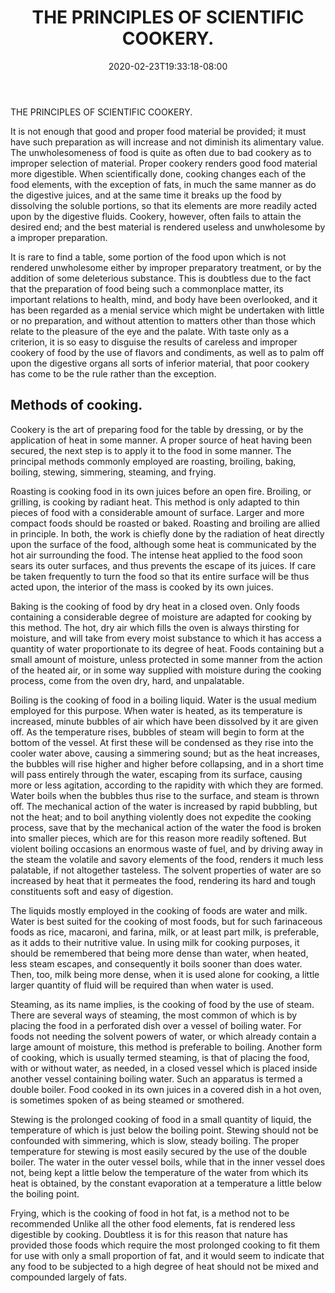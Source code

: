 ﻿---
title: "THE PRINCIPLES OF SCIENTIFIC COOKERY."
date: 2020-02-23T19:33:18-08:00
description: "Kitchen Tips for Web Success"
featured_image: "/images/Kitchen.jpg"
tags: ["Kitchen"]
---

THE PRINCIPLES OF SCIENTIFIC COOKERY. 

It is not enough that good and proper food material be provided; it must have such preparation as will increase and not diminish its alimentary value. The unwholesomeness of food is quite as often due to bad cookery as to improper selection of material. Proper cookery renders good food material more digestible. When scientifically done, cooking changes each of the food elements, with the exception of fats, in much the same manner as do the digestive juices, and at the same time it breaks up the food by dissolving the soluble portions, so that its elements are more readily acted upon by the digestive fluids. Cookery, however, often fails to attain the desired end; and the best material is rendered useless and unwholesome by a improper preparation. 

It is rare to find a table, some portion of the food upon which is not rendered unwholesome either by improper preparatory treatment, or by the addition of some deleterious substance. This is doubtless due to the fact that the preparation of food being such a commonplace matter, its important relations to health, mind, and body have been overlooked, and it has been regarded as a menial service which might be undertaken with little or no preparation, and without attention to matters other than those which relate to the pleasure of the eye and the palate. With taste only as a criterion, it is so easy to disguise the results of careless and improper cookery of food by the use of flavors and condiments, as well as to palm off upon the digestive organs all sorts of inferior material, that poor cookery has come to be the rule rather than the exception. 

Methods of cooking.
------------------- 

Cookery is the art of preparing food for the table by dressing, or by the application of heat in some manner. A proper source of heat having been secured, the next step is to apply it to the food in some manner. The principal methods commonly employed are roasting, broiling, baking, boiling, stewing, simmering, steaming, and frying. 

Roasting is cooking food in its own juices before an open fire.  Broiling, or grilling, is cooking by radiant heat. This method is only adapted to thin pieces of food with a considerable amount of surface. Larger and more compact foods should be roasted or baked. Roasting and broiling are allied in principle. In both, the work is chiefly done by the radiation of heat directly upon the surface of the food, although some heat is communicated by the hot air surrounding the food. The intense heat applied to the food soon sears its outer surfaces, and thus prevents the escape of its juices. If care be taken frequently to turn the food so that its entire surface will be thus acted upon, the interior of the mass is cooked by its own juices. 

Baking is the cooking of food by dry heat in a closed oven. Only foods containing a considerable degree of moisture are adapted for cooking by this method. The hot, dry air which fills the oven is always thirsting for moisture, and will take from every moist substance to which it has access a quantity of water proportionate to its degree of heat. Foods containing but a small amount of moisture, unless protected in some manner from the action of the heated air, or in some way supplied with moisture during the cooking process, come from the oven dry, hard, and unpalatable. 

Boiling is the cooking of food in a boiling liquid. Water is the usual medium employed for this purpose. When water is heated, as its temperature is increased, minute bubbles of air which have been dissolved by it are given off. As the temperature rises, bubbles of steam will begin to form at the bottom of the vessel. At first these will be condensed as they rise into the cooler water above, causing a simmering sound; but as the heat increases, the bubbles will rise higher and higher before collapsing, and in a short time will pass entirely through the water, escaping from its surface, causing more or less agitation, according to the rapidity with which they are formed. Water boils when the bubbles thus rise to the surface, and steam is thrown off. The mechanical action of the water is increased by rapid bubbling, but not the heat; and to boil anything violently does not expedite the cooking process, save that by the mechanical action of the water the food is broken into smaller pieces, which are for this reason more readily softened. But violent boiling occasions an enormous waste of fuel, and by driving away in the steam the volatile and savory elements of the food, renders it much less palatable, if not altogether tasteless. The solvent properties of water are so increased by heat that it permeates the food, rendering its hard and tough constituents soft and easy of digestion. 

The liquids mostly employed in the cooking of foods are water and milk. Water is best suited for the cooking of most foods, but for such farinaceous foods as rice, macaroni, and farina, milk, or at least part milk, is preferable, as it adds to their nutritive value. In using milk for cooking purposes, it should be remembered that being more dense than water, when heated, less steam escapes, and consequently it boils sooner than does water. Then, too, milk being more dense, when it is used alone for cooking, a little larger quantity of fluid will be required than when water is used. 

Steaming, as its name implies, is the cooking of food by the use of steam. There are several ways of steaming, the most common of which is by placing the food in a perforated dish over a vessel of boiling water. For foods not needing the solvent powers of water, or which already contain a large amount of moisture, this method is preferable to boiling. Another form of cooking, which is usually termed steaming, is that of placing the food, with or without water, as needed, in a closed vessel which is placed inside another vessel containing boiling water. Such an apparatus is termed a double boiler. Food cooked in its own juices in a covered dish in a hot oven, is sometimes spoken of as being steamed or smothered. 

Stewing is the prolonged cooking of food in a small quantity of liquid, the temperature of which is just below the boiling point. Stewing should not be confounded with simmering, which is slow, steady boiling. The proper temperature for stewing is most easily secured by the use of the double boiler. The water in the outer vessel boils, while that in the inner vessel does not, being kept a little below the temperature of the water from which its heat is obtained, by the constant evaporation at a temperature a little below the boiling point. 

Frying, which is the cooking of food in hot fat, is a method not to be recommended Unlike all the other food elements, fat is rendered less digestible by cooking. Doubtless it is for this reason that nature has provided those foods which require the most prolonged cooking to fit them for use with only a small proportion of fat, and it would seem to indicate that any food to be subjected to a high degree of heat should not be mixed and compounded largely of fats.

